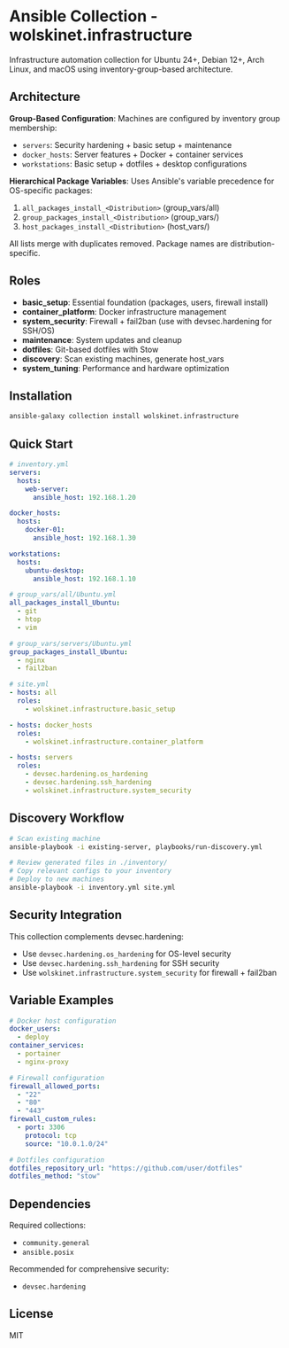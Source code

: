 # Ansible Collection - wolskinet.infrastructure

Infrastructure automation collection for Ubuntu 24+, Debian 12+, Arch Linux, and macOS using inventory-group-based architecture.

## Architecture

**Group-Based Configuration**: Machines are configured by inventory group membership:
- `servers`: Security hardening + basic setup + maintenance  
- `docker_hosts`: Server features + Docker + container services
- `workstations`: Basic setup + dotfiles + desktop configurations

**Hierarchical Package Variables**: Uses Ansible's variable precedence for OS-specific packages:
1. `all_packages_install_<Distribution>` (group_vars/all)
2. `group_packages_install_<Distribution>` (group_vars/<group>)  
3. `host_packages_install_<Distribution>` (host_vars/<host>)

All lists merge with duplicates removed. Package names are distribution-specific.

## Roles

- **basic_setup**: Essential foundation (packages, users, firewall install)
- **container_platform**: Docker infrastructure management
- **system_security**: Firewall + fail2ban (use with devsec.hardening for SSH/OS)
- **maintenance**: System updates and cleanup
- **dotfiles**: Git-based dotfiles with Stow
- **discovery**: Scan existing machines, generate host_vars
- **system_tuning**: Performance and hardware optimization

## Installation

```bash
ansible-galaxy collection install wolskinet.infrastructure
```

## Quick Start

```yaml
# inventory.yml
servers:
  hosts:
    web-server:
      ansible_host: 192.168.1.20

docker_hosts:
  hosts:
    docker-01:
      ansible_host: 192.168.1.30

workstations:
  hosts:
    ubuntu-desktop:
      ansible_host: 192.168.1.10
```

```yaml
# group_vars/all/Ubuntu.yml
all_packages_install_Ubuntu:
  - git
  - htop
  - vim

# group_vars/servers/Ubuntu.yml  
group_packages_install_Ubuntu:
  - nginx
  - fail2ban
```

```yaml
# site.yml
- hosts: all
  roles:
    - wolskinet.infrastructure.basic_setup

- hosts: docker_hosts
  roles:
    - wolskinet.infrastructure.container_platform

- hosts: servers
  roles:
    - devsec.hardening.os_hardening
    - devsec.hardening.ssh_hardening
    - wolskinet.infrastructure.system_security
```

## Discovery Workflow

```bash
# Scan existing machine
ansible-playbook -i existing-server, playbooks/run-discovery.yml

# Review generated files in ./inventory/
# Copy relevant configs to your inventory
# Deploy to new machines
ansible-playbook -i inventory.yml site.yml
```

## Security Integration

This collection complements devsec.hardening:
- Use `devsec.hardening.os_hardening` for OS-level security
- Use `devsec.hardening.ssh_hardening` for SSH security  
- Use `wolskinet.infrastructure.system_security` for firewall + fail2ban

## Variable Examples

```yaml
# Docker host configuration
docker_users:
  - deploy
container_services:
  - portainer
  - nginx-proxy

# Firewall configuration  
firewall_allowed_ports:
  - "22"
  - "80"
  - "443"
firewall_custom_rules:
  - port: 3306
    protocol: tcp
    source: "10.0.1.0/24"

# Dotfiles configuration
dotfiles_repository_url: "https://github.com/user/dotfiles"
dotfiles_method: "stow"
```

## Dependencies

Required collections:
- `community.general`
- `ansible.posix`

Recommended for comprehensive security:
- `devsec.hardening`

## License

MIT